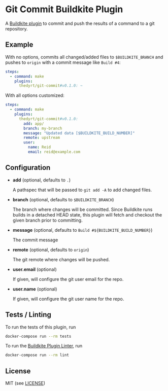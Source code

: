 # Git Commit Buildkite Plugin

A [Buildkite plugin](https://buildkite.com/docs/agent/v3/plugins) to commit and push the results of a command to a git repository.  

## Example

With no options, commits all changed/added files to `$BUILDKITE_BRANCH` and pushes to `origin` with a commit message like `Build #4`:

```yml
steps:
  - command: make
    plugins:
      thedyrt/git-commit#v0.1.0: ~
```

With all options customized:

```yml
steps:
  - command: make
    plugins:
      thedyrt/git-commit#v0.1.0:
        add: app/
        branch: my-branch
        message: "Updated data [$BUILDKITE_BUILD_NUMBER]"
        remote: upstream
        user:
          name: Reid
          email: reid@example.com
```

## Configuration

- **add** (optional, defaults to `.`)

    A pathspec that will be passed to `git add -A` to add changed files.

- **branch** (optional, defaults to `$BUILDKITE_BRANCH`)

    The branch where changes will be committed. Since Buildkite runs builds in a detached HEAD state, this plugin will fetch and checkout the given branch prior to committing. 
    
- **message** (optional, defaults to `Build #${BUILDKITE_BUILD_NUMBER}`)

    The commit message

- **remote** (optional, defaults to `origin`)

    The git remote where changes will be pushed.
    
- **user.email** (optional)

    If given, will configure the git user email for the repo.

- **user.name** (optional)

    If given, will configure the git user name for the repo.


## Tests / Linting

To run the tests of this plugin, run

```sh
docker-compose run --rm tests
```

To run the [Buildkite Plugin Linter](https://github.com/buildkite-plugins/buildkite-plugin-linter), run

```sh
docker-compose run --rm lint
```

## License

MIT (see [LICENSE](LICENSE))

